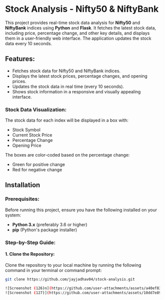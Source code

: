 # Stock Analysis - Nifty50 & NiftyBank

This project provides real-time stock data analysis for **Nifty50** and **NiftyBank** indices using **Python** and **Flask**. It fetches the latest stock data, including price, percentage change, and other key details, and displays them in a user-friendly web interface. The application updates the stock data every 10 seconds.

## Features:
- Fetches stock data for Nifty50 and NiftyBank indices.
- Displays the latest stock prices, percentage changes, and opening prices.
- Updates the stock data in real time (every 10 seconds).
- Shows stock information in a responsive and visually appealing interface.

### Stock Data Visualization:
The stock data for each index will be displayed in a box with:
- Stock Symbol
- Current Stock Price
- Percentage Change
- Opening Price

The boxes are color-coded based on the percentage change:
- Green for positive change
- Red for negative change

## Installation

### Prerequisites:
Before running this project, ensure you have the following installed on your system:
- **Python 3.x** (preferably 3.6 or higher)
- **pip** (Python's package installer)

### Step-by-Step Guide:

#### 1. Clone the Repository:
Clone the repository to your local machine by running the following command in your terminal or command prompt:

```bash
git clone https://github.com/jayjadhav04/stock-analysis.git

![Screenshot (126)n](https://github.com/user-attachments/assets/a40ef831-a3e4-4e8c-a6cc-0c7539aa6000)
![Screenshot (127)](https://github.com/user-attachments/assets/10dd7e89-600d-4528-bc32-de6d7f5b5b37)

